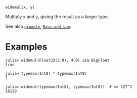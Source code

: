 ```
widemul(x, y)
```

Multiply `x` and `y`, giving the result as a larger type.

See also [`promote`](@ref), [`Base.add_sum`](@ref).

# Examples

```jldoctest
julia> widemul(Float32(3.0), 4.0) isa BigFloat
true

julia> typemax(Int8) * typemax(Int8)
1

julia> widemul(typemax(Int8), typemax(Int8))  # == 127^2
16129
```
